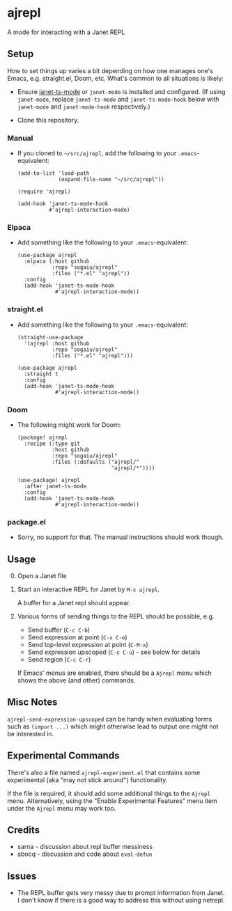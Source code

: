 # ajrepl

A mode for interacting with a Janet REPL

## Setup

How to set things up varies a bit depending on how one manages one's
Emacs, e.g. straight.el, Doom, etc.  What's common to all situations
is likely:

* Ensure [janet-ts-mode](https://github.com/sogaiu/janet-ts-mode) or
  `janet-mode` is installed and configured.  (If using `janet-mode`,
  replace `janet-ts-mode` and `janet-ts-mode-hook` below with
  `janet-mode` and `janet-mode-hook` respectively.)

* Clone this repository.

### Manual

* If you cloned to `~/src/ajrepl`, add the following to your
  `.emacs`-equivalent:
    ```elisp
    (add-to-list 'load-path
                 (expand-file-name "~/src/ajrepl"))

    (require 'ajrepl)

    (add-hook 'janet-ts-mode-hook
              #'ajrepl-interaction-mode)
    ```

### Elpaca

* Add something like the following to your `.emacs`-equivalent:
    ```elisp
    (use-package ajrepl
      :elpaca (:host github
               :repo "sogaiu/ajrepl"
               :files ("*.el" "ajrepl"))
      :config
      (add-hook 'janet-ts-mode-hook
                #'ajrepl-interaction-mode))
    ```

### straight.el

* Add something like the following to your `.emacs`-equivalent:
    ```elisp
    (straight-use-package
      '(ajrepl :host github
               :repo "sogaiu/ajrepl"
               :files ("*.el" "ajrepl")))

    (use-package ajrepl
      :straight t
      :config
      (add-hook 'janet-ts-mode-hook
                #'ajrepl-interaction-mode))
    ```

### Doom

* The following might work for Doom:
    ```elisp
    (package! ajrepl
      :recipe (:type git
               :host github
               :repo "sogaiu/ajrepl"
               :files (:defaults ("ajrepl/"
                                  "ajrepl/*"))))

    (use-package! ajrepl
      :after janet-ts-mode
      :config
      (add-hook 'janet-ts-mode-hook
                #'ajrepl-interaction-mode))
    ```

### package.el

* Sorry, no support for that.  The manual instructions should work
  though.

## Usage

0. Open a Janet file

1. Start an interactive REPL for Janet by `M-x ajrepl`.

    A buffer for a Janet repl should appear.

2. Various forms of sending things to the REPL should be possible, e.g.

    * Send buffer (`C-c C-b`)
    * Send expression at point (`C-x C-e`)
    * Send top-level expression at point (`C-M-x`)
    * Send expression upscoped (`C-c C-u`) - see below for details
    * Send region (`C-c C-r`)

    If Emacs' menus are enabled, there should be a `Ajrepl` menu
    which shows the above (and other) commands.

## Misc Notes

`ajrepl-send-expression-upscoped` can be handy when evaluating forms
such as `(import ...)` which might otherwise lead to output one might
not be interested in.

## Experimental Commands

There's also a file named `ajrepl-experiment.el` that contains some
experimental (aka "may not stick around") functionality.

If the file is required, it should add some additional things to the
`Ajrepl` menu.  Alternatively, using the "Enable Experimental
Features" menu item under the `Ajrepl` menu may work too.

## Credits

* sarna - discussion about repl buffer messiness
* sbocq - discussion and code about `eval-defun`

## Issues

* The REPL buffer gets very messy due to prompt information from Janet.
  I don't know if there is a good way to address this without using
  netrepl.
